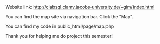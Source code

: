 Website link: http://clabsql.clamv.jacobs-university.de/~gim/index.html


You can find the map site via navigation bar. Click the "Map".


You can find my code in public_html/page/map.php




Thank you for helping me do project this semester!

